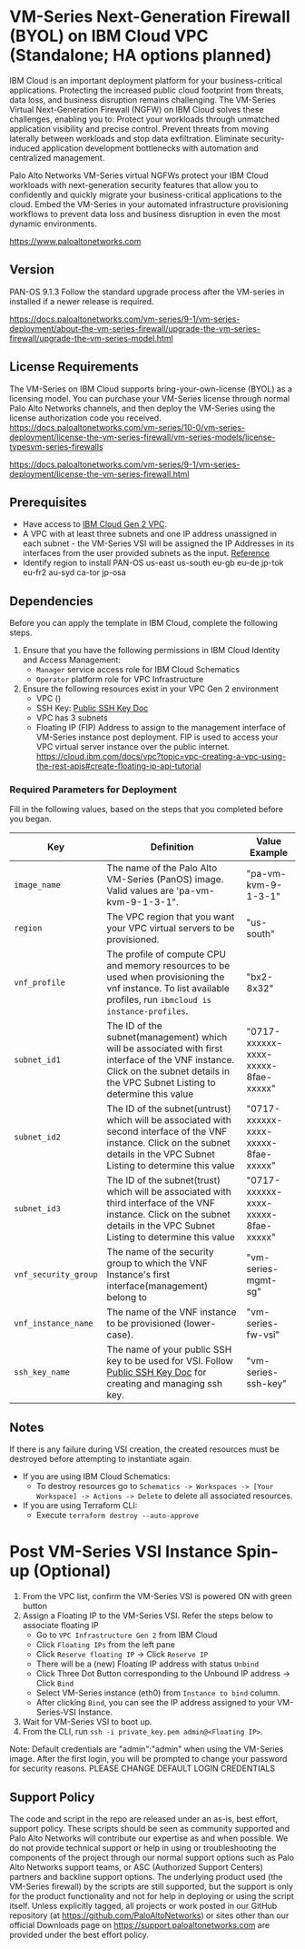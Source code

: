 # VM-Series Next-Generation Firewall (BYOL) on IBM Cloud VPC (Standalone; HA options planned)

IBM Cloud is an important deployment platform for your business-critical applications. Protecting the increased public cloud footprint from threats, data loss, and business disruption remains challenging. The VM-Series Virtual Next-Generation Firewall (NGFW) on IBM Cloud solves these challenges, enabling you to:
Protect your workloads through unmatched application visibility and precise control.
Prevent threats from moving laterally between workloads and stop data exfiltration.
Eliminate security-induced application development bottlenecks with automation and centralized management.

Palo Alto Networks VM-Series virtual NGFWs protect your IBM Cloud workloads with next-generation security features that allow you to confidently and quickly migrate your business-critical applications to the cloud. Embed the VM-Series in your automated infrastructure provisioning workflows to prevent data loss and business disruption in even the most dynamic environments.

https://www.paloaltonetworks.com


## Version
PAN-OS 9.1.3
Follow the standard upgrade process after the VM-series in installed if a newer release is required.

 https://docs.paloaltonetworks.com/vm-series/9-1/vm-series-deployment/about-the-vm-series-firewall/upgrade-the-vm-series-firewall/upgrade-the-vm-series-model.html


## License Requirements
The VM-Series on IBM Cloud supports bring-your-own-license (BYOL) as a licensing model. You can purchase your VM-Series license through normal Palo Alto Networks channels, and then deploy the VM-Series using the license authorization code you received. 
https://docs.paloaltonetworks.com/vm-series/10-0/vm-series-deployment/license-the-vm-series-firewall/vm-series-models/license-typesvm-series-firewalls

https://docs.paloaltonetworks.com/vm-series/9-1/vm-series-deployment/license-the-vm-series-firewall.html

## Prerequisites
- Have access to [IBM Cloud Gen 2 VPC](https://cloud.ibm.com/vpc-ext/).
- A VPC with at least three subnets and one IP address unassigned in each subnet - the VM-Series VSI will be assigned the IP Addresses in its interfaces from the user provided subnets as the input. [Reference](https://cloud.ibm.com/docs/vpc?topic=vpc-creating-a-vpc-using-the-ibm-cloud-console#creating-a-vpc-and-subnet)
- Identify region to install PAN-OS
    us-east
    us-south
    eu-gb
    eu-de
    jp-tok
    eu-fr2
    au-syd
    ca-tor
    jp-osa
    
## Dependencies

Before you can apply the template in IBM Cloud, complete the following steps.


1.  Ensure that you have the following permissions in IBM Cloud Identity and Access Management:
    * `Manager` service access role for IBM Cloud Schematics
    * `Operator` platform role for VPC Infrastructure
2.  Ensure the following resources exist in your VPC Gen 2 environment
    - VPC ()
    - SSH Key: [Public SSH Key Doc](https://cloud.ibm.com/docs/vpc-on-classic-vsi?topic=vpc-on-classic-vsi-ssh-keys)
    - VPC has 3 subnets
    - Floating IP (FIP) Address to assign to the management interface of VM-Series instance post deployment. FIP is used to access your VPC virtual server instance over the public internet. https://cloud.ibm.com/docs/vpc?topic=vpc-creating-a-vpc-using-the-rest-apis#create-floating-ip-api-tutorial


### Required Parameters for Deployment
Fill in the following values, based on the steps that you completed before you began.

| Key | Definition | Value Example |
| --- | ---------- | ------------- |  
| `image_name` | The name of the Palo Alto VM-Series (PanOS) image. Valid values are 'pa-vm-kvm-9-1-3-1". | "pa-vm-kvm-9-1-3-1" |
| `region` | The VPC region that you want your VPC virtual servers to be provisioned. | "us-south" |
| `vnf_profile` | The profile of compute CPU and memory resources to be used when provisioning the vnf instance. To list available profiles, run `ibmcloud is instance-profiles`. | "bx2-8x32" |
| `subnet_id1` | The ID of the subnet(management) which will be associated with first interface of the VNF instance. Click on the subnet details in the VPC Subnet Listing to determine this value | "0717-xxxxxx-xxxx-xxxxx-8fae-xxxxx" |
| `subnet_id2` | The ID of the subnet(untrust) which will be associated with second interface of the VNF instance. Click on the subnet details in the VPC Subnet Listing to determine this value | "0717-xxxxxx-xxxx-xxxxx-8fae-xxxxx" |
| `subnet_id3` | The ID of the subnet(trust) which will be associated with third interface of the VNF instance. Click on the subnet details in the VPC Subnet Listing to determine this value | "0717-xxxxxx-xxxx-xxxxx-8fae-xxxxx" |
| `vnf_security_group` | The name of the security group to which the VNF Instance's first interface(management) belong to | "vm-series-mgmt-sg" |
| `vnf_instance_name` | The name of the VNF instance to be provisioned (lower-case). | "vm-series-fw-vsi" |
| `ssh_key_name` | The name of your public SSH key to be used for VSI. Follow [Public SSH Key Doc](https://cloud.ibm.com/docs/vpc-on-classic-vsi?topic=vpc-on-classic-vsi-ssh-keys) for creating and managing ssh key. | "vm-series-ssh-key" |


## Notes

If there is any failure during VSI creation, the created resources must be destroyed before attempting to instantiate again. 
- If you are using IBM Cloud Schematics: 
    - To destroy resources go to `Schematics -> Workspaces -> [Your Workspace] -> Actions -> Delete` to delete  all associated resources.
- If you are using Terraform CLI:
    - Execute `terraform destroy --auto-approve` 

# Post VM-Series VSI Instance Spin-up (Optional)

1. From the VPC list, confirm the VM-Series VSI is powered ON with green button
2. Assign a Floating IP to the VM-Series VSI. Refer the steps below to associate floating IP
    - Go to `VPC Infrastructure Gen 2` from IBM Cloud
    - Click `Floating IPs` from the left pane
    - Click `Reserve floating IP` -> Click `Reserve IP`
    - There will be a (new) Floating IP address with status `Unbind`
    - Click Three Dot Button corresponding to the Unbound IP address -> Click `Bind`
    - Select VM-Series instance (eth0) from `Instance to bind` column.
    - After clicking `Bind`, you can see the IP address assigned to your VM-Series-VSI Instance.
3. Wait for VM-Series VSI to boot up.
4. From the CLI, run `ssh -i private_key.pem admin@<Floating IP>`.

Note: Default credentials are "admin":"admin" when using the VM-Series image. After the first login, you will be prompted to change your password for security reasons. PLEASE CHANGE DEFAULT LOGIN CREDENTIALS

## Support Policy
The code and script in the repo are released under an as-is, best effort, support policy. These scripts should be seen as community supported and Palo Alto Networks will contribute our expertise as and when possible. We do not provide technical support or help in using or troubleshooting the components of the project through our normal support options such as Palo Alto Networks support teams, or ASC (Authorized Support Centers) partners and backline support options. The underlying product used (the VM-Series firewall) by the scripts are still supported, but the support is only for the product functionality and not for help in deploying or using the script itself.
Unless explicitly tagged, all projects or work posted in our GitHub repository (at https://github.com/PaloAltoNetworks) or sites other than our official Downloads page on https://support.paloaltonetworks.com are provided under the best effort policy.
